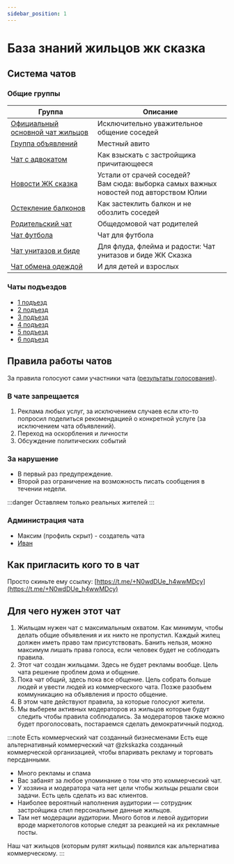 ```yaml
---
sidebar_position: 1
---
```


# База знаний жильцов жк сказка


## Система чатов

### Общие группы


| Группа                                                             | Описание                                                                                   |
|--------------------------------------------------------------------|--------------------------------------------------------------------------------------------|
| [Официальный основной чат жильцов](https://t.me/+N0wdDUe_h4wwMDcy) | Исключительно уважительное общение соседей                                                 |
| [Группа объявлений](https://t.me/+ypGTu4eeMxNhNzgy)                | Местный авито                                                                              |
| [Чат с адвокатом](https://t.me/advokatskazka)                      | Как взыскать с застройщика причитающееся                                                   |
| [Новости ЖК сказка](https://t.me/novostySkazka)                    | Устали от срачей соседей? <br/>Вам сюда: выборка самых важных новостей под авторством Юлии |
| [Остекление балконов](https://t.me/+dlZ07FLdW1E4Nzdi)              | Как застеклить балкон и не обозлить соседей                                                |
| [Родительский чат](https://t.me/+9Y4x4jLyfohhMGEy)                 | Общедомовой чат родителей                                                                  |
| [Чат футбола](https://t.me/+90r7shFy5NNhYzli)                      | Чат для футбола                                                                            |
| [Чат унитазов и биде](https://t.me/+JWN2LwVoEJAwYWVi)              | Для флуда, флейма и радости: Чат унитазов и биде ЖК Сказка                                 |
| [Чат обмена одеждой](https://t.me/+p7ebhIvDuhZmMDNi)               | И для детей и взрослых                                                                     |

### Чаты подъездов
- [1 подъезд](https://t.me/+W16ZIi_TMi03MzFi)
- [2 подъезд](https://t.me/+_jxlXL8sZU83M2Ji)
- [3 подъезд](https://t.me/+SSAqGXgpjYA0N2Ri)
- [4 подъезд](https://t.me/+R5iDZ05hBok4ZjIy)
- [5 подъезд](https://t.me/+tNbxiAkdlIFhYjNi)
- [6 подъезд](https://t.me/+56ZMYvXulbVjODVi)

## Правила работы чатов

За правила голосуют сами участники чата ([результаты голосования](https://t.me/c/1610877642/16548)).

### В чате запрещается
1. Реклама любых услуг, за исключением случаев если кто-то попросил поделиться рекомендацией о конкретной услуге (за исключением чата объявлений).
2. Переход на оскорбления и личности
3. Обсуждение политических событий

### За нарушение
- В первый раз предупреждение.
- Второй раз ограничение на возможность писать сообщения в течении недели.

:::danger 
Оставляем только реальных жителей
:::

### Администрация чата
- Максим (профиль скрыт) - создатель чата
- [Иван](https://t.me/northleshiy)

## Как пригласить кого то в чат
Просто скиньте ему ссылку: [https://t.me/+N0wdDUe_h4wwMDcy](https://t.me/+N0wdDUe_h4wwMDcy)

## Для чего нужен этот чат

1. Жильцам нужен чат с максимальным охватом. Как минимум, чтобы делать общие объявления и их никто не пропустил. Каждый жилец должен иметь право там присутствовать. Банить нельзя, можно максимум
   лишать права голоса, если человек будет не соблюдать правила.
2. Этот чат создан жильцами. Здесь не будет рекламы вообще. Цель чата решение проблем дома и общение.
3. Пока чат общий, здесь пока все общение. Цель собрать больше людей и увести людей из коммерческого чата. Позже разобьем коммуникацию на объявления и просто общение.
4. В этом чате действуют правила, за которые голосуют жители. 
5. Мы выберем активных модераторов из жильцов которые будут следить чтобы правила соблюдались. За модераторов также можно будет проголосовать, постараемся сделать демократичный подход.


:::note Есть коммерческий чат созданный бизнесменами
Есть еще альтернативный коммерческий чат @zkskazka созданный коммерческой организацией, чтобы впаривать рекламу и торговать персданными. 
- Много рекламы и спама
- Вас забанят за любое упоминание о том что это коммерческий чат. 
- У хозяина и модератора чата нет цели чтобы жильцы решали свои задачи. Есть цель сделать из вас клиентов.
- Наиболее вероятный наполнения аудитории — сотрудник застройщика слил персональные данные жильцов.
- Там нет модерации аудитории. Много ботов и левой аудитории вроде маркетологов которые следят за реакцией на их рекламные посты.

Наш чат жильцов (которым рулят жильцы) появился как альтернатива коммерческому.
:::

